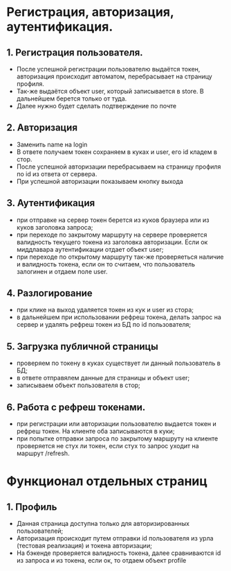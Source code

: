 # Регистрация, авторизация, аутентификация.

## 1. Регистрация пользователя.
- После успешной регистрации пользователю выдаётся токен, авторизация происходит автоматом, перебрасывает на страницу профиля.
- Так-же выдаётся объект user, который записывается в store. В дальнейшем берется только от туда. 
- Далее нужно будет сделать подтверждение по почте

## 2. Авторизация
- Заменить name на login
- В ответе получаем токен сохраняем в куках и user, его id кладем в стор. 
- После успешной авторизации перебрасываем на страницу профиля по id из ответа от сервера. 
- При успешной авторизации показываем кнопку выхода

## 3. Аутентификация
- при отправке на сервер токен берется из куков браузера или из куков заголовка запроса;
- при переходе по закрытому маршруту на сервере проверяется валидность текущего токена из заголовка авторизации. Если ок миддлавара аутентификации отдает объект user;
- при переходе по открытому маршруту так-же проверяеться наличие и валидность токена, если он то считаем, что пользователь залогинен и отдаем поле user. 

## 4. Разлогирование
- при клике на выход удаляется токен из кук и user из стора;
- в дальнейшем при использовании рефреш токена, делать запрос на сервер и удалять рефреш токен из БД по id пользователя;

## 5. Загрузка публичной страницы
- проверяем по токену в куках существует ли данный пользователь в БД;
- в ответе отправялем данные для страницы и объект user;
- записываем объект пользователя в стор;

## 6. Работа с рефреш токенами.
- при регистрации или авторизации пользователю выдается токен и рефреш токен. На клиенте оба записываются в куки;
- при попытке отправки запроса по закрытому маршруту на клиенте проверяется не стух ли токен, если стух то запрос уходит на маршрут /refresh.

# Функционал отдельных страниц

## 1. Профиль
- Данная страница доступна только для авторизированных пользователей;
- Авторизация происходит путем отправки id пользователя из урла (тестовая реализация) и токена авторизации;
- На бэкенде проверяется валидность токена, далее сравниваются id из запроса и из токена, если ок, то отдаем объект profile
